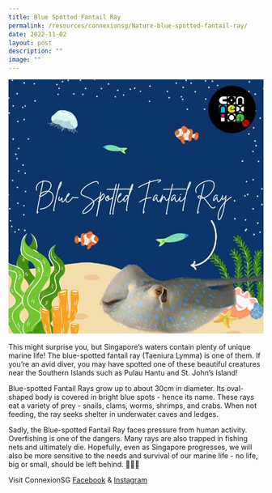 ```yaml
---
title: Blue Spotted Fantail Ray
permalink: /resources/connexionsg/Nature-blue-spotted-fantail-ray/
date: 2022-11-02
layout: post
description: ""
image: ""
---
```

![](/images/connexionsg/2022/blue%20spotted%20fantail%20ray.jpg)

This might surprise you, but Singapore’s waters contain plenty of unique marine life! The blue-spotted fantail ray (Taeniura Lymma) is one of them. If you’re an avid diver, you may have spotted one of these beautiful creatures near the Southern Islands such as Pulau Hantu and St. John’s Island!  
  
Blue-spotted Fantail Rays grow up to about 30cm in diameter. Its oval-shaped body is covered in bright blue spots - hence its name. These rays eat a variety of prey - snails, clams, worms, shrimps, and crabs. When not feeding, the ray seeks shelter in underwater caves and ledges.  
  
Sadly, the Blue-spotted Fantail Ray faces pressure from human activity. Overfishing is one of the dangers. Many rays are also trapped in fishing nets and ultimately die. Hopefully, even as Singapore progresses, we will also be more sensitive to the needs and survival of our marine life - no life, big or small, should be left behind. 🐠🐬🐙


Visit ConnexionSG [Facebook](https://www.facebook.com/ConnexionSG) & [Instagram](https://www.instagram.com/connexionsg/)